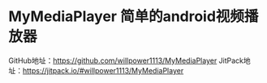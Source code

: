 # MyMediaPlayer 简单的android视频播放器
 GitHub地址：https://github.com/willpower1113/MyMediaPlayer
 JitPack地址：https://jitpack.io/#willpower1113/MyMediaPlayer
